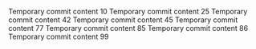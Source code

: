 Temporary commit content 10
Temporary commit content 25
Temporary commit content 42
Temporary commit content 45
Temporary commit content 77
Temporary commit content 85
Temporary commit content 86
Temporary commit content 99
